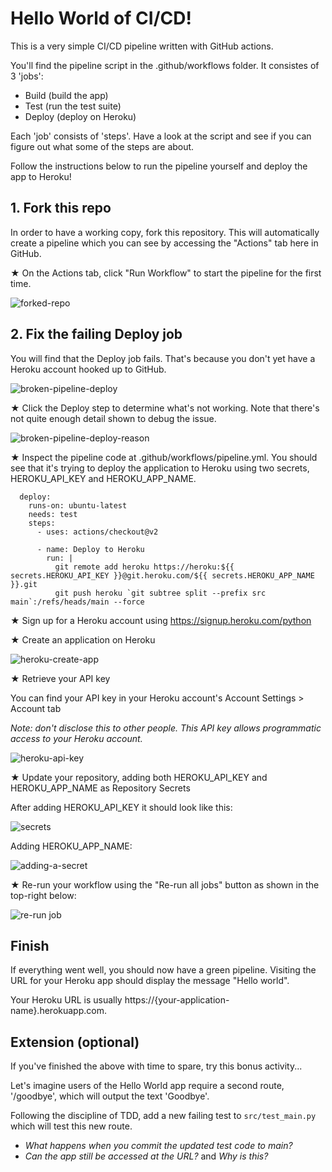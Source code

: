 # Hello World of CI/CD!

This is a very simple CI/CD pipeline written with GitHub actions.

You'll find the pipeline script in the .github/workflows folder. It consistes of 3 'jobs':
+ Build (build the app)
+ Test (run the test suite)
+ Deploy (deploy on Heroku)

Each 'job' consists of 'steps'. Have a look at the script and see if you can figure out what some of the steps are about.

Follow the instructions below to run the pipeline yourself and deploy the app to Heroku!

## 1. Fork this repo

In order to have a working copy, fork this repository. This will automatically create a pipeline which you can see by accessing the "Actions" tab here in GitHub.

&bigstar; On the Actions tab, click "Run Workflow" to start the pipeline for the first time.

![forked-repo](https://user-images.githubusercontent.com/910448/136774899-304070b8-ee52-4035-9890-41065ba53c96.png)

## 2. Fix the failing Deploy job

You will find that the Deploy job fails. That's because you don't yet have a Heroku account hooked up to GitHub.

![broken-pipeline-deploy](https://user-images.githubusercontent.com/910448/136778503-eaa780d5-df05-4c67-b786-54f784e7b60c.png)

&bigstar; Click the Deploy step to determine what's not working. Note that there's not quite enough detail shown to debug the issue.

![broken-pipeline-deploy-reason](https://user-images.githubusercontent.com/910448/136778511-ee9bd735-3643-40c2-b7af-07b015418661.png)

&bigstar; Inspect the pipeline code at .github/workflows/pipeline.yml. You should see that it's trying to deploy the application to Heroku using two secrets, HEROKU_API_KEY and HEROKU_APP_NAME.

```
  deploy:
    runs-on: ubuntu-latest
    needs: test
    steps:
      - uses: actions/checkout@v2

      - name: Deploy to Heroku
        run: |
          git remote add heroku https://heroku:${{ secrets.HEROKU_API_KEY }}@git.heroku.com/${{ secrets.HEROKU_APP_NAME }}.git
          git push heroku `git subtree split --prefix src main`:/refs/heads/main --force
```

&bigstar; Sign up for a Heroku account using https://signup.heroku.com/python

&bigstar; Create an application on Heroku

![heroku-create-app](https://user-images.githubusercontent.com/910448/136778303-051d19e3-bfed-460e-a896-e230c5905f84.png)

&bigstar; Retrieve your API key

You can find your API key in your Heroku account's Account Settings > Account tab

*Note: don't disclose this to other people. This API key allows programmatic access to your Heroku account.*

![heroku-api-key](https://user-images.githubusercontent.com/910448/136779185-9c46a7e7-71c0-49c0-ae2a-2a2a2f050e05.png)

&bigstar; Update your repository, adding both HEROKU_API_KEY and HEROKU_APP_NAME as Repository Secrets

After adding HEROKU_API_KEY it should look like this:

![secrets](https://user-images.githubusercontent.com/910448/136779412-fe866160-b122-49bb-8442-782764e31cb6.png)

Adding HEROKU_APP_NAME:

![adding-a-secret](https://user-images.githubusercontent.com/910448/136779420-a727aa48-ecf5-46bc-a161-47a79d17d32e.png)

&bigstar; Re-run your workflow using the "Re-run all jobs" button as shown in the top-right below:

![re-run job](https://user-images.githubusercontent.com/910448/136779447-bd289240-838c-4d63-b62d-e337f7e90568.png)

## Finish

If everything went well, you should now have a green pipeline. Visiting the URL for your Heroku app should display the message "Hello world".

Your Heroku URL is usually https://{your-application-name}.herokuapp.com.

## Extension (optional)

If you've finished the above with time to spare, try this bonus activity...

Let's imagine users of the Hello World app require a second route, '/goodbye', which will output the text 'Goodbye'.

Following the discipline of TDD, add a new failing test to `src/test_main.py` which will test this new route.

+ *What happens when you commit the updated test code to main?*
+ *Can the app still be accessed at the URL?* and *Why is this?*
